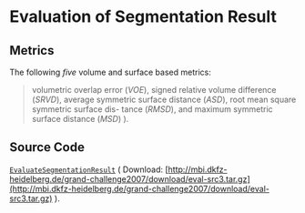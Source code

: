 # Evaluation of Segmentation Result


## Metrics
The following *five* volume and surface based metrics: 

>volumetric overlap error (*VOE*),
>signed relative volume difference (*SRVD*), average symmetric
>surface distance (*ASD*), root mean square symmetric surface dis-
>tance (*RMSD*), and maximum symmetric surface distance (*MSD*) ).


## Source Code
[`EvaluateSegmentationResult`](http://mbi.dkfz-heidelberg.de/grand-challenge2007/sites/down.htm) ( Download: [http://mbi.dkfz-heidelberg.de/grand-challenge2007/download/eval-src3.tar.gz](http://mbi.dkfz-heidelberg.de/grand-challenge2007/download/eval-src3.tar.gz) ).

 